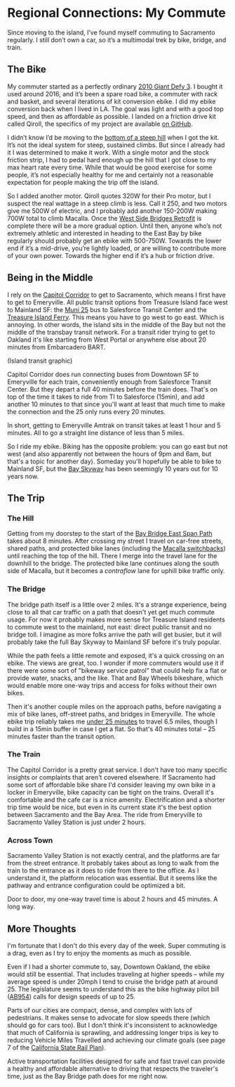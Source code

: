 # Regional Connections: My Commute

Since moving to the island, I’ve found myself commuting to Sacramento regularly. I still don’t own a car, so it’s a multimodal trek by bike, bridge, and train.

## The Bike

My commuter started as a perfectly ordinary [2010 Giant Defy 3](https://bikepedia.azurewebsites.net/Quickbike/BikeSpecs.aspx?year=2010&brand=Giant%20&model=Defy%203). I bought it used around 2016, and it’s been a spare road bike, a commuter with rack and basket, and several iterations of kit conversion ebike. I did my ebike conversion back when I lived in LA. The goal was light and with a good top speed, and then as affordable as possible. I landed on a friction drive kit called Qiroll, the specifics of my project are available [on GitHub](https://github.com/edasmalchi/qiroll-pedal-assist).

I didn’t know I’d be moving to the [bottom of a steep hill](https://caltopo.com/m/21104) when I got the kit. It’s not the ideal system for steep, sustained climbs. But since I already had it I was determined to make it work. With a single motor and the stock friction strip, I had to pedal hard enough up the hill that I got close to my max heart rate every time. While that would be good exercise for some people, it’s not especially healthy for me and certainly not a reasonable expectation for people making the trip off the island.

So I added another motor. Qiroll quotes 320W for their Pro motor, but I suspect the real wattage in a steep climb is less. Call it 250, and two motors give me 500W of electric, and I probably add another 150-200W making 700W total to climb Macalla. Once the [West Side Bridges Retrofit](https://www.sfcta.org/westsidebridges) is complete there will be a more gradual option. Until then, anyone who’s not extremely athletic and interested in heading to the East Bay by bike regularly should probably get an ebike with 500-750W. Towards the lower end if it’s a mid-drive, you’re lightly loaded, or are willing to contribute more of your own power. Towards the higher end if it’s a hub or friction drive.

## Being in the Middle

I rely on the [Capitol Corridor](https://www.capitolcorridor.org/) to get to Sacramento, which means I first have to get to Emeryville. All public transit options from Treasure Island face west to Mainland SF: the [Muni 25](https://www.sfmta.com/routes/25-treasure-island) bus to Salesforce Transit Center and the [Treasure Island Ferry](https://tisf.com/ferry-service/?bookingTypeId=1105850&propertyID=propsf). This means you have to go west to go east. Which is annoying. In other words, the island sits in the middle of the Bay but not the middle of the transbay transit network. For a transit rider trying to get to Oakland it's like starting from West Portal or anywhere else about 20 minutes from Embarcadero BART.

(Island transit graphic)

Capitol Corridor does run connecting buses from Downtown SF to Emeryville for each train, conveniently enough from Salesforce Transit Center. But they depart a full 40 minutes before the train does. That's on top of the time it takes to ride from TI to Salesforce (15min), and add another 10 minutes to that since you'll want at least that much time to make the connection and the 25 only runs every 20 minutes.

In short, getting to Emeryville Amtrak on transit takes at least 1 hour and 5 minutes. All to go a straight line distance of less than 5 miles.

So I ride my ebike. Biking has the opposite problem: you can go east but not west (and also apparently not between the hours of 9pm and 6am, but that's a topic for another day). Someday you'll hopefully be able to bike to Mainland SF, but the [Bay Skyway](https://mtc.ca.gov/planning/transportation/bicycle-pedestrian-micromobility/bay-skyway) has been seemingly 10 years out for 10 years now. 

## The Trip

### The Hill

Getting from my doorstep to the start of the [Bay Bridge East Span Path](https://mtc.ca.gov/operations/programs-projects/bridges/san-francisco-oakland-bay-bridge/bay-bridge-east-span-path) takes about 8 minutes. After crossing my street I travel on car-free streets, shared paths, and protected bike lanes (including the [Macalla switchbacks](https://maps.app.goo.gl/qcZRLsoMgqrL9vpF7)) until reaching the top of the hill. There I merge into the travel lane for the downhill to the bridge. The protected bike lane continues along the south side of Macalla, but it becomes a *contraflow* lane for uphill bike traffic only.

### The Bridge

The bridge path itself is a little over 2 miles. It's a strange experience, being close to all that car traffic on a path that doesn't yet get much commute usage. For now it probably makes more sense for Treasure Island residents to commute west to the mainland, not east: direct public transit and no bridge toll. I imagine as more folks arrive the path will get busier, but it will probably take the full Bay Skyway to Mainland SF before it's truly popular.

While the path feels a little remote and exposed, it's a quick crossing on an ebike. The views are great, too. I wonder if more commuters would use it if there were some sort of "bikeway service patrol" that could help fix a flat or provide water, snacks, and the like. That and Bay Wheels bikeshare, which would enable more one-way trips and access for folks without their own bikes.

Then it's another couple miles on the approach paths, before navigating a mix of bike lanes, off-street paths, and bridges in Emeryville. The whole ebike trip reliably takes me [under 25 minutes](https://www.strava.com/activities/14672743314/analysis) to travel 6.5 miles, though I build in a 15min buffer in case I get a flat. So that's 40 minutes total – 25 minutes faster than the transit option.

### The Train

The Capitol Corridor is a pretty great service. I don't have too many specific insights or complaints that aren't covered elsewhere. If Sacramento had some sort of affordable bike share I'd consider leaving my own bike in a locker in Emeryville, bike capacity can be tight on the trains. Overall it's comfortable and the cafe car is a nice amenity. Electrification and a shorter trip time would be nice, but even in its current state it's the best option between Sacramento and the Bay Area. The ride from Emeryville to Sacramento Valley Station is just under 2 hours.

### Across Town

Sacramento Valley Station is not exactly central, and the platforms are far from the street entrance. It probably takes about as long to walk from the train to the entrance as it does to ride from there to the office. As I understand it, the platform relocation was essential. But it seems like the pathway and entrance configuration could be optimized a bit.

Door to door, my one-way travel time is about 2 hours and 45 minutes. A long way.

## More Thoughts

I'm fortunate that I don't do this every day of the week. Super commuting is a drag, even as I try to enjoy the moments as much as possible.

Even if I had a shorter commute to, say, Downtown Oakland, the ebike would still be essential. That includes traveling at higher speeds – while my average speed is under 20mph I tend to cruise the bridge path at around 25. The legislature seems to understand this as the bike highway pilot bill ([AB954](https://leginfo.legislature.ca.gov/faces/billNavClient.xhtml?bill_id=202520260AB954)) calls for design speeds of up to 25.

Parts of our cities are compact, dense, and complex with lots of pedestrians. It makes sense to advocate for slow speeds there (which should go for cars too). But I don't think it's inconsistent to acknowledge that much of California is sprawling, and addressing longer trips is key to reducing Vehicle Miles Travelled and achieving our climate goals (see page 7 of the [California State Rail Plan](https://dot.ca.gov/-/media/dot-media/programs/rail-mass-transportation/documents/california-state-rail-plan/2024-ca-state-rail-plan-a11y.pdf)).

Active transportation facilities designed for safe and fast travel can provide a healthy and affordable alternative to driving that respects the traveler's time, just as the Bay Bridge path does for me right now.



